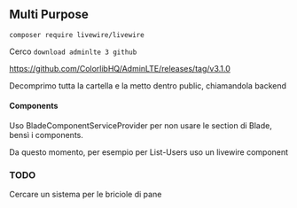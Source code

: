 ## Multi Purpose

`composer require livewire/livewire`

Cerco `download adminlte 3 github`

https://github.com/ColorlibHQ/AdminLTE/releases/tag/v3.1.0

Decomprimo tutta la cartella e la metto dentro public, chiamandola backend

#### Components

Uso BladeComponentServiceProvider per non usare le section di Blade, bensì i components.

Da questo momento, per esempio per List-Users uso un livewire component


### TODO
Cercare un sistema per le briciole di pane









